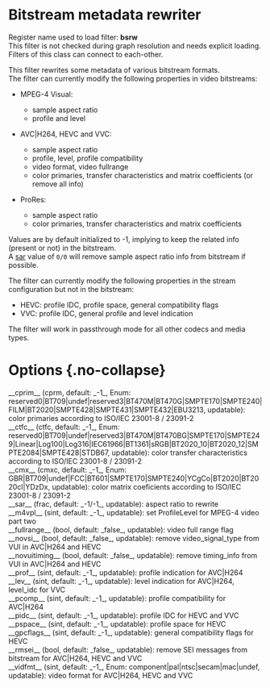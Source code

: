 <!-- automatically generated - do not edit, patch gpac/applications/gpac/gpac.c -->

# Bitstream metadata rewriter  
  
Register name used to load filter: __bsrw__  
This filter is not checked during graph resolution and needs explicit loading.  
Filters of this class can connect to each-other.  
  
This filter rewrites some metadata of various bitstream formats.  
The filter can currently modify the following properties in video bitstreams:  

- MPEG-4 Visual:  

    - sample aspect ratio  
    - profile and level  

- AVC|H264, HEVC and VVC:  

    - sample aspect ratio  
    - profile, level, profile compatibility  
    - video format, video fullrange  
    - color primaries, transfer characteristics and matrix coefficients (or remove all info)  

- ProRes:  

    - sample aspect ratio  
    - color primaries, transfer characteristics and matrix coefficients  

    
Values are by default initialized to -1, implying to keep the related info (present or not) in the bitstream.  
A [sar](#sar) value of `0/0` will remove sample aspect ratio info from bitstream if possible.  
    
The filter can currently modify the following properties in the stream configuration but not in the bitstream:  

- HEVC: profile IDC, profile space, general compatibility flags  
- VVC: profile IDC, general profile and level indication  

    
The filter will work in passthrough mode for all other codecs and media types.  
  

# Options  {.no-collapse}  
  
<div markdown class="option">  
<a id="cprim" data-level="basic">__cprim__</a> (cprm, default: _-1_, Enum: reserved0|BT709|undef|reserved3|BT470M|BT470G|SMPTE170|SMPTE240|FILM|BT2020|SMPTE428|SMPTE431|SMPTE432|EBU3213, updatable): color primaries according to ISO/IEC 23001-8 / 23091-2  
</div>  
  
<div markdown class="option">  
<a id="ctfc" data-level="basic">__ctfc__</a> (ctfc, default: _-1_, Enum: reserved0|BT709|undef|reserved3|BT470M|BT470BG|SMPTE170|SMPTE249|Linear|Log100|Log316|IEC61966|BT1361|sRGB|BT2020_10|BT2020_12|SMPTE2084|SMPTE428|STDB67, updatable): color transfer characteristics according to ISO/IEC 23001-8 / 23091-2  
</div>  
  
<div markdown class="option">  
<a id="cmx" data-level="basic">__cmx__</a> (cmxc, default: _-1_, Enum: GBR|BT709|undef|FCC|BT601|SMPTE170|SMPTE240|YCgCo|BT2020|BT2020cl|YDzDx, updatable): color matrix coeficients according to ISO/IEC 23001-8 / 23091-2  
</div>  
  
<div markdown class="option">  
<a id="sar" data-level="basic">__sar__</a> (frac, default: _-1/-1_, updatable): aspect ratio to rewrite  
</div>  
<div markdown class="option">  
<a id="m4vpl" data-level="basic">__m4vpl__</a> (sint, default: _-1_, updatable): set ProfileLevel for MPEG-4 video part two  
</div>  
<div markdown class="option">  
<a id="fullrange" data-level="basic">__fullrange__</a> (bool, default: _false_, updatable): video full range flag  
</div>  
<div markdown class="option">  
<a id="novsi" data-level="basic">__novsi__</a> (bool, default: _false_, updatable): remove video_signal_type from VUI in AVC|H264 and HEVC  
</div>  
<div markdown class="option">  
<a id="novuitiming" data-level="basic">__novuitiming__</a> (bool, default: _false_, updatable): remove timing_info from VUI in AVC|H264 and HEVC  
</div>  
<div markdown class="option">  
<a id="prof" data-level="basic">__prof__</a> (sint, default: _-1_, updatable): profile indication for AVC|H264  
</div>  
<div markdown class="option">  
<a id="lev" data-level="basic">__lev__</a> (sint, default: _-1_, updatable): level indication for AVC|H264, level_idc for VVC  
</div>  
<div markdown class="option">  
<a id="pcomp" data-level="basic">__pcomp__</a> (sint, default: _-1_, updatable): profile compatibility for AVC|H264  
</div>  
<div markdown class="option">  
<a id="pidc" data-level="basic">__pidc__</a> (sint, default: _-1_, updatable): profile IDC for HEVC and VVC  
</div>  
<div markdown class="option">  
<a id="pspace" data-level="basic">__pspace__</a> (sint, default: _-1_, updatable): profile space for HEVC  
</div>  
<div markdown class="option">  
<a id="gpcflags" data-level="basic">__gpcflags__</a> (sint, default: _-1_, updatable): general compatibility flags for HEVC  
</div>  
<div markdown class="option">  
<a id="rmsei" data-level="basic">__rmsei__</a> (bool, default: _false_, updatable): remove SEI messages from bitstream for AVC|H264, HEVC and VVC  
</div>  
<div markdown class="option">  
<a id="vidfmt" data-level="basic">__vidfmt__</a> (sint, default: _-1_, Enum: component|pal|ntsc|secam|mac|undef, updatable): video format for AVC|H264, HEVC and VVC  
</div>  
  
  

